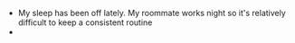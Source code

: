 - My sleep has been off lately. My roommate works night so it's relatively difficult to keep a consistent routine
-